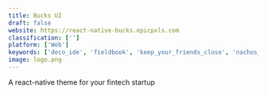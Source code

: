 ```yaml
---
title: Bucks UI
draft: false 
website: https://react-native-bucks.epicpxls.com
classification: ['']
platform: ['Web']
keywords: ['deco_ide', 'fieldbook', 'keep_your_friends_close', 'nachos_ui_kit', 'native_directory', 'nativebase', 'pepperoni', 'pocket_ui_react-native_theme', 'productfy', 'programming_react_native', 'react_native', 'react_native_awesome_ui', 'react_native_desktop', 'react_native_seed', 'react_native_starter', 'react_native_for_android', 'react_starter_kit_from_glitch', 'reactsymbols_ui_kit', 'realm_react_native', 'stylepill', 'supernova_v4', 'virgin']
image: logo.png
---
```

A react-native theme for your fintech startup